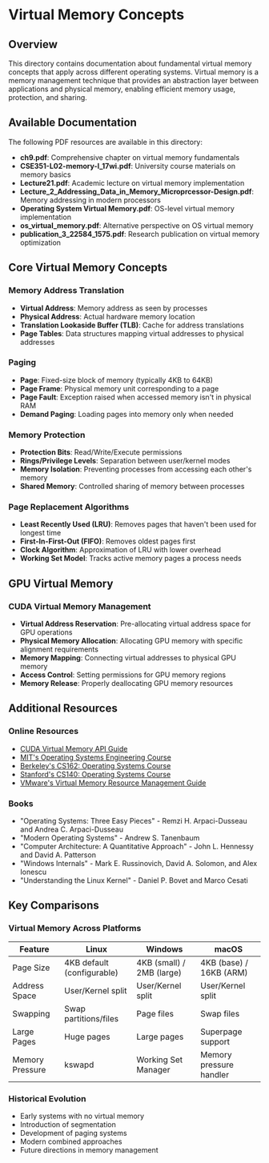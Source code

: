 # Virtual Memory Concepts

## Overview

This directory contains documentation about fundamental virtual memory concepts that apply across different operating systems. Virtual memory is a memory management technique that provides an abstraction layer between applications and physical memory, enabling efficient memory usage, protection, and sharing.

## Available Documentation

The following PDF resources are available in this directory:

- **ch9.pdf**: Comprehensive chapter on virtual memory fundamentals
- **CSE351-L02-memory-I_17wi.pdf**: University course materials on memory basics
- **Lecture21.pdf**: Academic lecture on virtual memory implementation
- **Lecture_2_Addressing_Data_in_Memory_Microprcessor-Design.pdf**: Memory addressing in modern processors
- **Operating System Virtual Memory.pdf**: OS-level virtual memory implementation
- **os_virtual_memory.pdf**: Alternative perspective on OS virtual memory
- **publication_3_22584_1575.pdf**: Research publication on virtual memory optimization

## Core Virtual Memory Concepts

### Memory Address Translation

- **Virtual Address**: Memory address as seen by processes
- **Physical Address**: Actual hardware memory location
- **Translation Lookaside Buffer (TLB)**: Cache for address translations
- **Page Tables**: Data structures mapping virtual addresses to physical addresses

### Paging

- **Page**: Fixed-size block of memory (typically 4KB to 64KB)
- **Page Frame**: Physical memory unit corresponding to a page
- **Page Fault**: Exception raised when accessed memory isn't in physical RAM
- **Demand Paging**: Loading pages into memory only when needed

### Memory Protection

- **Protection Bits**: Read/Write/Execute permissions
- **Rings/Privilege Levels**: Separation between user/kernel modes
- **Memory Isolation**: Preventing processes from accessing each other's memory
- **Shared Memory**: Controlled sharing of memory between processes

### Page Replacement Algorithms

- **Least Recently Used (LRU)**: Removes pages that haven't been used for longest time
- **First-In-First-Out (FIFO)**: Removes oldest pages first
- **Clock Algorithm**: Approximation of LRU with lower overhead
- **Working Set Model**: Tracks active memory pages a process needs

## GPU Virtual Memory

### CUDA Virtual Memory Management

- **Virtual Address Reservation**: Pre-allocating virtual address space for GPU operations
- **Physical Memory Allocation**: Allocating GPU memory with specific alignment requirements
- **Memory Mapping**: Connecting virtual addresses to physical GPU memory
- **Access Control**: Setting permissions for GPU memory regions
- **Memory Release**: Properly deallocating GPU memory resources

## Additional Resources

### Online Resources

- [CUDA Virtual Memory API Guide](https://developer.nvidia.com/blog/introducing-low-level-gpu-virtual-memory-management/)
- [MIT's Operating Systems Engineering Course](https://ocw.mit.edu/courses/6-828-operating-system-engineering-fall-2012/)
- [Berkeley's CS162: Operating Systems Course](https://cs162.org/)
- [Stanford's CS140: Operating Systems Course](https://web.stanford.edu/~ouster/cgi-bin/cs140-spring20/index.php)
- [VMware's Virtual Memory Resource Management Guide](https://docs.vmware.com/en/VMware-vSphere/7.0/com.vmware.vsphere.resmgmt.doc/GUID-1C2784AD-D855-4FEB-A26F-88F304E21BC3.html)

### Books

- "Operating Systems: Three Easy Pieces" - Remzi H. Arpaci-Dusseau and Andrea C. Arpaci-Dusseau
- "Modern Operating Systems" - Andrew S. Tanenbaum
- "Computer Architecture: A Quantitative Approach" - John L. Hennessy and David A. Patterson
- "Windows Internals" - Mark E. Russinovich, David A. Solomon, and Alex Ionescu
- "Understanding the Linux Kernel" - Daniel P. Bovet and Marco Cesati

## Key Comparisons

### Virtual Memory Across Platforms

| Feature | Linux | Windows | macOS |
|---------|-------|---------|-------|
| Page Size | 4KB default (configurable) | 4KB (small) / 2MB (large) | 4KB (base) / 16KB (ARM) |
| Address Space | User/Kernel split | User/Kernel split | User/Kernel split |
| Swapping | Swap partitions/files | Page files | Swap files |
| Large Pages | Huge pages | Large pages | Superpage support |
| Memory Pressure | kswapd | Working Set Manager | Memory pressure handler |

### Historical Evolution

- Early systems with no virtual memory
- Introduction of segmentation
- Development of paging systems
- Modern combined approaches
- Future directions in memory management
